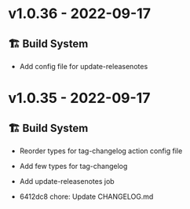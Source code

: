 # v1.0.36 - 2022-09-17
## 🏗️ Build System
- Add config file for update-releasenotes

# v1.0.35 - 2022-09-17
## 🏗️ Build System
- Reorder types for tag-changelog action config file
- Add few types for tag-changelog
- Add update-releasenotes job

- 6412dc8 chore: Update CHANGELOG.md